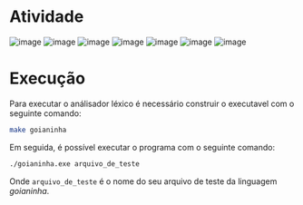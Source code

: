 # Atividade

![image](./assets/images/1-AnalisadorLexico-1.png)
![image](./assets/images/1-AnalisadorLexico-2.png)
![image](./assets/images/1-AnalisadorLexico-3.png)
![image](./assets/images/1-AnalisadorLexico-4.png)
![image](./assets/images/1-AnalisadorLexico-5.png)
![image](./assets/images/1-AnalisadorLexico-6.png)
![image](./assets/images/1-AnalisadorLexico-7.png)


# Execução

Para executar o análisador léxico é necessário construir o executavel com o seguinte comando:

```bash
make goianinha
```

Em seguida, é possível executar o programa com o seguinte comando:

```bash
./goianinha.exe arquivo_de_teste
```

Onde `arquivo_de_teste` é o nome do seu arquivo de teste da linguagem *goianinha*.